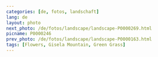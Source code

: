 ```yaml
---
categories: [de, fotos, landschaft]
lang: de
layout: photo
next_photo: /de/fotos/landscape/landscape-P0000269.html
picname: P0000246
prev_photo: /de/fotos/landscape/landscape-P0000163.html
tags: [Flowers, Gisela Mountain, Green Grass]
---
```

